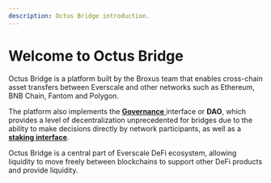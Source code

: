 ```yaml
---
description: Octus Bridge introduction.
---
```


# Welcome to Octus Bridge

Octus Bridge is a platform built by the Broxus team that enables cross-chain asset transfers between Everscale and other networks such as Ethereum, BNB Chain, Fantom and Polygon.

The platform also implements the [**Governance** ](governance/)interface or **DAO**, which provides a level of decentralization unprecedented for bridges due to the ability to make decisions directly by network participants, as well as a [**staking interface**](staking/).

Octus Bridge is a central part of Everscale DeFi ecosystem, allowing liquidity to move freely between blockchains to support other DeFi products and provide liquidity.
